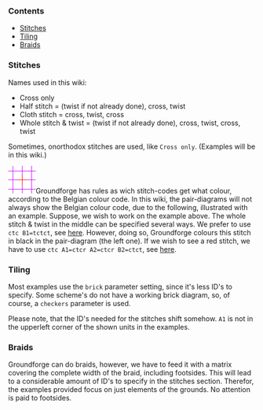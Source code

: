 ### Contents
* [Stitches](#Stitches)
* [Tiling](#Tiling)
* [Braids](#Braids)

### Stitches
Names used in this wiki:
* Cross only
* Half stitch = (twist if not already done), cross, twist    
* Cloth stitch = cross, twist, cross     
* Whole stitch & twist = (twist if not already done), cross, twist, cross, twist

Sometimes, onorthodox stitches are used, like `Cross only`. (Examples will be in this wiki.)

![pic-tct]Groundforge has rules as wich stitch-codes get what colour, according to the Belgian colour code. In this wiki, the pair-diagrams will not always show the Belgian colour code, due to the following, illustrated with an example. 
Suppose, we wish to work on the example above. The whole stitch & twist in the middle can be specified several ways. We prefer to use `ctc B1=tctct`, see [here][ex-tctct]. However, doing so, Groundforge colours this stitch in black in the pair-diagram (the left one). If we wish to see a red stitch, we have to use `ctc A1=ctcr A2=ctcr B2=ctct`, see [here][ex-ctct].

### Tiling
Most examples use the `brick` parameter setting, since it's less ID's to specify. Some scheme's do not have a working brick diagram, so, of course, a `checkers` parameter is used.

Please note, that the ID's needed for the stitches shift somehow. `A1` is not in the upperleft corner of the shown units in the examples.

### Braids
Groundforge can do braids, however, we have to feed it with a matrix covering the complete width of the braid, including footsides. This will lead to a considerable amount of ID's to specify in the stitches section. Therefor, the examples provided focus on just elements of the grounds. No attention is paid to footsides.




[pic-tct]: https://github.com/MAETempels/MAE-gf/blob/master/images/gf-tctct.png

[ex-tctct]: https://d-bl.github.io/GroundForge/index.html?m=88%2011%3Bbricks%3B16%3B16%3B0%3B0&s1=ctc%20B1%3Dtctct
[ex-ctct]: https://d-bl.github.io/GroundForge/index.html?m=88%2011%3Bbricks%3B16%3B16%3B0%3B0&s1=ctc%20B1%3Dctct%20A2%3Dctcr%20A1%3Dctcr